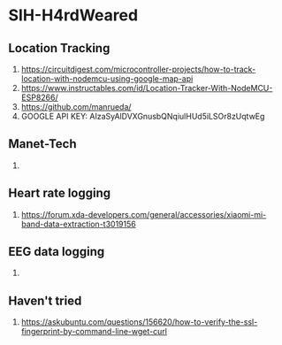 # SIH-H4rdWeared
## Location Tracking
1. https://circuitdigest.com/microcontroller-projects/how-to-track-location-with-nodemcu-using-google-map-api
2. https://www.instructables.com/id/Location-Tracker-With-NodeMCU-ESP8266/
3. https://github.com/manrueda/
4. GOOGLE API KEY: AIzaSyAlDVXGnusbQNqiulHUd5iLSOr8zUqtwEg
## Manet-Tech
1. 
## Heart rate logging
1. https://forum.xda-developers.com/general/accessories/xiaomi-mi-band-data-extraction-t3019156
## EEG data logging 
1. 
## Haven't tried
1. https://askubuntu.com/questions/156620/how-to-verify-the-ssl-fingerprint-by-command-line-wget-curl

